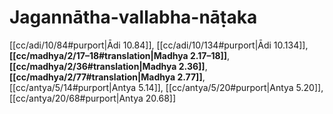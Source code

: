 # Jagannātha-vallabha-nāṭaka

[[cc/adi/10/84#purport|Ādi 10.84]], [[cc/adi/10/134#purport|Ādi 10.134]], **[[cc/madhya/2/17–18#translation|Madhya 2.17–18]]**, **[[cc/madhya/2/36#translation|Madhya 2.36]]**, **[[cc/madhya/2/77#translation|Madhya 2.77]]**, [[cc/antya/5/14#purport|Antya 5.14]], [[cc/antya/5/20#purport|Antya 5.20]], [[cc/antya/20/68#purport|Antya 20.68]]

